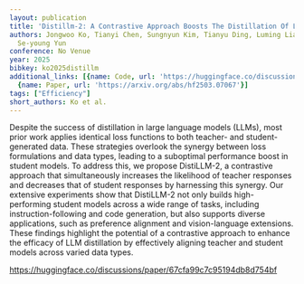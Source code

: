 ```yaml
---
layout: publication
title: 'Distillm-2: A Contrastive Approach Boosts The Distillation Of Llms'
authors: Jongwoo Ko, Tianyi Chen, Sungnyun Kim, Tianyu Ding, Luming Liang, Ilya Zharkov,
  Se-young Yun
conference: No Venue
year: 2025
bibkey: ko2025distillm
additional_links: [{name: Code, url: 'https://huggingface.co/discussions/paper/67cfa99c7c95194db8d754bf'},
  {name: Paper, url: 'https://arxiv.org/abs/hf2503.07067'}]
tags: ["Efficiency"]
short_authors: Ko et al.
---
```

Despite the success of distillation in large language models (LLMs), most prior work applies identical loss functions to both teacher- and student-generated data. These strategies overlook the synergy between loss formulations and data types, leading to a suboptimal performance boost in student models. To address this, we propose DistiLLM-2, a contrastive approach that simultaneously increases the likelihood of teacher responses and decreases that of student responses by harnessing this synergy. Our extensive experiments show that DistiLLM-2 not only builds high-performing student models across a wide range of tasks, including instruction-following and code generation, but also supports diverse applications, such as preference alignment and vision-language extensions. These findings highlight the potential of a contrastive approach to enhance the efficacy of LLM distillation by effectively aligning teacher and student models across varied data types.

https://huggingface.co/discussions/paper/67cfa99c7c95194db8d754bf